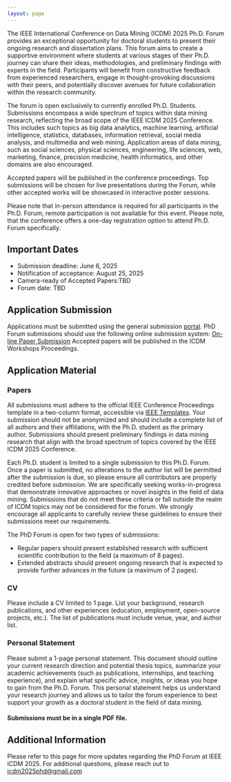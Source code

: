 ```yaml
---
layout: page
---
```




The IEEE International Conference on Data Mining (ICDM) 2025 Ph.D. Forum provides an exceptional opportunity for doctoral students to present their ongoing research and dissertation plans. This forum aims to create a supportive environment where students at various stages of their Ph.D. journey can share their ideas, methodologies, and preliminary findings with experts in the field. Participants will benefit from constructive feedback from experienced researchers, engage in thought-provoking discussions with their peers, and potentially discover avenues for future collaboration within the research community.

The forum is open exclusively to currently enrolled Ph.D. Students. Submissions encompass a wide spectrum of topics within data mining research, reflecting the broad scope of the IEEE ICDM 2025 Conference. This includes such topics as big data analytics, machine learning, artificial intelligence, statistics, databases, information retrieval, social media analysis, and multimedia and web mining. Application areas of data mining, such as social sciences, physical sciences, engineering, life sciences, web, marketing, finance, precision medicine, health informatics, and other domains are also encouraged. 

Accepted papers will be published in the conference proceedings. Top submissions will be chosen for live presentations during the Forum, while other accepted works will be showcased in interactive poster sessions.

Please note that in-person attendance is required for all participants in the Ph.D. Forum; remote participation is not available for this event. Please note, that the conference offers a one-day registration option to attend Ph.D. Forum specifically. 

## Important Dates

- Submission deadline: June 6, 2025
- Notification of acceptance: August 25, 2025
- Camera-ready of Accepted Papers:TBD
- Forum date: TBD

## Application Submission

Applications must be submitted using the general submission [portal](https://wi-lab.com/cyberchair/2025/icdm25/index.php).
PhD Forum submissions should use the following online submission system: [On-line Paper Submission](https://wi-lab.com/cyberchair/2025/icdm25/scripts/ws_submit.php?subarea=S)
Accepted papers will be published in the ICDM Workshops Proceedings.
    
## Application Material

### Papers

All submissions must adhere to the official IEEE Conference Proceedings template in a two-column format, accessible via [IEEE Templates](https://www.ieee.org/conferences/publishing/templates.html). Your submission should not be anonymized and should include a complete list of all authors and their affiliations, with the Ph.D. student as the primary author. Submissions should present preliminary findings in data mining research that align with the broad spectrum of topics covered by the IEEE ICDM 2025 Conference.
    
Each Ph.D. student is limited to a single submission to this Ph.D. Forum. Once a paper is submitted, no alterations to the author list will be permitted after the submission is due, so please ensure all contributors are properly credited before submission. We are specifically seeking works-in-progress that demonstrate innovative approaches or novel insights in the field of data mining. Submissions that do not meet these criteria or fall outside the realm of ICDM topics may not be considered for the forum. We strongly encourage all applicants to carefully review these guidelines to ensure their submissions meet our requirements.

The PhD Forum is open for two types of submissions:

- Regular papers should present established research with sufficient scientific contribution to the field (a maximum of 8 pages).
- Extended abstracts should present ongoing research that is expected to provide further advances in the future (a maximum of 2 pages).
    
### CV
        
Please include a CV limited to 1 page. List your background, research publications, and other experiences (education, employment, open-source projects, etc.). The list of publications must include venue, year, and author list.

### Personal Statement

Please submit a 1-page personal statement. This document should outline your current research direction and potential thesis topics, summarize your academic achievements (such as publications, internships, and teaching experience), and explain what specific advice, insights, or ideas you hope to gain from the Ph.D. Forum. This personal statement helps us understand your research journey and allows us to tailor the forum experience to best support your growth as a doctoral student in the field of data mining.  

#### Submissions must be in a single PDF file.

## Additional Information

Please refer to this page for more updates regarding the PhD Forum at IEEE ICDM 2025. For additional questions, please reach out to icdm2025phd@gmail.com

